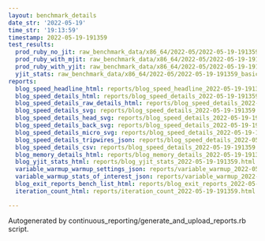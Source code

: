 ```yaml
---
layout: benchmark_details
date_str: '2022-05-19'
time_str: '19:13:59'
timestamp: 2022-05-19-191359
test_results:
  prod_ruby_no_jit: raw_benchmark_data/x86_64/2022-05/2022-05-19-191359_basic_benchmark_prod_ruby_no_jit.json
  prod_ruby_with_mjit: raw_benchmark_data/x86_64/2022-05/2022-05-19-191359_basic_benchmark_prod_ruby_with_mjit.json
  prod_ruby_with_yjit: raw_benchmark_data/x86_64/2022-05/2022-05-19-191359_basic_benchmark_prod_ruby_with_yjit.json
  yjit_stats: raw_benchmark_data/x86_64/2022-05/2022-05-19-191359_basic_benchmark_yjit_stats.json
reports:
  blog_speed_headline_html: reports/blog_speed_headline_2022-05-19-191359.html
  blog_speed_details_html: reports/blog_speed_details_2022-05-19-191359.html
  blog_speed_details_raw_details_html: reports/blog_speed_details_2022-05-19-191359.raw_details.html
  blog_speed_details_svg: reports/blog_speed_details_2022-05-19-191359.svg
  blog_speed_details_head_svg: reports/blog_speed_details_2022-05-19-191359.head.svg
  blog_speed_details_back_svg: reports/blog_speed_details_2022-05-19-191359.back.svg
  blog_speed_details_micro_svg: reports/blog_speed_details_2022-05-19-191359.micro.svg
  blog_speed_details_tripwires_json: reports/blog_speed_details_2022-05-19-191359.tripwires.json
  blog_speed_details_csv: reports/blog_speed_details_2022-05-19-191359.csv
  blog_memory_details_html: reports/blog_memory_details_2022-05-19-191359.html
  blog_yjit_stats_html: reports/blog_yjit_stats_2022-05-19-191359.html
  variable_warmup_warmup_settings_json: reports/variable_warmup_2022-05-19-191359.warmup_settings.json
  variable_warmup_stats_of_interest_json: reports/variable_warmup_2022-05-19-191359.stats_of_interest.json
  blog_exit_reports_bench_list_html: reports/blog_exit_reports_2022-05-19-191359.bench_list.html
  iteration_count_html: reports/iteration_count_2022-05-19-191359.html

---
```

Autogenerated by continuous_reporting/generate_and_upload_reports.rb script.

